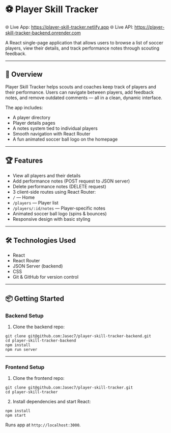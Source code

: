 # ⚽ Player Skill Tracker
🌐 Live App: https://player-skill-tracker.netlify.app
🌐 Live API: https://player-skill-tracker-backend.onrender.com

A React single-page application that allows users to browse a list of soccer players, view their details, and track performance notes through scouting feedback.

---

## 🚀 Overview
Player Skill Tracker helps scouts and coaches keep track of players and their performance. Users can navigate between players, add feedback notes, and remove outdated comments — all in a clean, dynamic interface.

The app includes:
- A player directory
- Player details pages
- A notes system tied to individual players
- Smooth navigation with React Router
- A fun animated soccer ball logo on the homepage

---

## 🏆 Features
- View all players and their details  
- Add performance notes (POST request to JSON server)  
- Delete performance notes (DELETE request)  
- 3 client-side routes using React Router:
- `/` — Home
- `/players` — Player list
- `/players/:id/notes` — Player-specific notes  
- Animated soccer ball logo (spins & bounces)  
- Responsive design with basic styling

---

## 🛠 Technologies Used
- React
- React Router
- JSON Server (backend)
- CSS
- Git & GitHub for version control

---

## 📦 Getting Started

### Backend Setup
1. Clone the backend repo:
```
git clone git@github.com:Jasec7/player-skill-tracker-backend.git
cd player-skill-tracker-backend
npm install
npm run server
```
---

### Frontend Setup
1. Clone the frontend repo:
```
git clone git@github.com:Jasec7/player-skill-tracker.git
cd player-skill-tracker
```
2. Install dependencies and start React:
```
npm install
npm start
```
Runs app at `http://localhost:3000`.